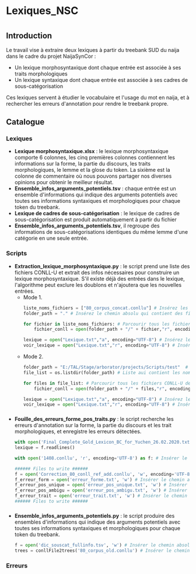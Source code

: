 # Lexiques_NSC
# 

## Introduction

Le travail vise à extraire deux lexiques à partir du treebank SUD du naija dans le cadre du projet NaijaSynCor : <br>
  * Un lexique morphosyntaxique dont chaque entrée est associée à ses traits morphologiques <br> 
  * Un lexique syntaxique dont chaque entrée est associée à ses cadres de sous-catégorisation <br>

Ces lexiques servent à étudier le vocabulaire et l'usage du mot en naija, et à rechercher les erreurs d'annotation pour rendre le treebank propre. <br>

## 
## Catalogue
###  
### Lexiques
  * **Lexique morphosyntaxique.xlsx** : le lexique morphosyntaxique comporte 6 colonnes, les cinq premières colonnes contiennent les informations sur la forme, la partie du discours, les traits morphologiques, le lemme et la glose du token. La sixième est la colonne de commentaire où nous pouvons partager nos diverses opinions pour obtenir le meilleur résultat.
  * **Ensemble_infos_arguments_potentiels.tsv** : chaque entrée est un ensemble d'informations qui indique des arguments potentiels avec toutes ses informations syntaxiques et morphologiques pour chaque token du treebank.
  * **Lexique de cadres de sous-catégorisation** : le lexique de cadres de sous-catégorisation est produit automatiquement à partir du fichier
  * **Ensemble_infos_arguments_potentiels.tsv**, il regroupe des informations de sous-catégorisations identiques du même lemme d'une catégorie en une seule entrée.

### 
### 
### Scripts
  * **Extraction_lexique_morphosyntaxique.py** : le script prend une liste des fichiers CONLL-U et extrait des infos nécessaires pour construire un lexique morphosyntaxique. S'il existe déjà des entrées dans le lexique, l'algorithme peut exclure les doublons et n'ajoutera que les nouvelles entrées. 
    * Mode 1.
      ```Python
      liste_noms_fichiers = ["80_corpus_concat.conllu"] # Insérez les noms des fichiers CONLL-U dans cette liste
      folder_path = "." # Insérez le chemin absolu qui contient des fichiers CONLL-U de la liste "liste_noms_fichiers"
      ```
      ```Python
      for fichier in liste_noms_fichiers: # Parcourir tous les fichiers CONLL-U de la liste
          fichier_conll = open(folder_path + "/" + fichier,"r", encoding="UTF-8") # Lire chaque fichier CONLL-U de la liste
      ```
      ```Python
      lexique = open("Lexique.txt","a", encoding="UTF-8") # Insérez le chemin absolu du fichier de lexique morphosyntaxique
      voir_lexique = open("Lexique.txt","r", encoding="UTF-8") # Insérez le chemin absolu du fichier de lexique morphosyntaxique
      ```
    * Mode 2. 
      ```Python
      folder_path = "E:/TAL/Stage/arborator/projects/Scripts/test"  # Insérez le chemin absolu qui contient des fichiers CONLL-U 
      file_list = os.listdir(folder_path) # Liste aui contient les noms des fichiers CONLL-U
      ```
      ```Python
      for files in file_list: # Parcourir tous les fichiers CONLL-U de la liste
          fichier_conll = open(folder_path + "/" + files,"r", encoding="UTF-8") # Lire chaque fichier CONLL-U de la liste
      ```
      ```Python
      lexique = open("Lexique.txt","a", encoding="UTF-8") # Insérez le chemin absolu du fichier de lexique morphosyntaxique
      voir_lexique = open("Lexique.txt","r", encoding="UTF-8") # Insérez le chemin absolu du fichier de lexique morphosyntaxique
      ```
###
  * **Fouille_des_erreurs_forme_pos_traits.py** : le script recherche les erreurs d'annotation sur la forme, la partie du discours et les trait morphologiques, et enregistre les erreurs détectées.
      ```Python
      with open('Final_Complete_Gold_Lexicon_BC_for_Yuchen_26.02.2020.txt', 'r') as f: # Insérer le chemin absolu du lexique morphosyntaxique
      lexique = f.readlines()
      ```
      ```Python
      with open('1408.conllu', 'r', encoding='UTF-8') as f: # Insérer le chemin absolu du fichier CONLL-U à traiter
      ```
      ```Python
      ###### Files to write ######
      f = open('Correction_80_conll_ref_add.conllu', 'w', encoding='UTF-8') # Insérer le chemin absolu du fichier CONLL-U corrigé
      f_erreur_form = open('erreur_forme.txt', 'w') # Insérer le chemin absolu du fichier qui enregistrer les errerus sur la forme
      f_erreur_pos_unique = open('erreur_pos_unique.txt', 'w') # Insérer le chemin absolu du fichier qui enregistrer les errerus sur la partie du discours corrigées automatiquement
      f_erreur_pos_ambigu = open('erreur_pos_ambigu.txt', 'w') # Insérer le chemin absolu du fichier qui enregistrer les errerus sur la partie du discours corrigées manuellement
      f_erreur_trait = open('erreur_trait.txt', 'w') # Insérer le chemin absolu du fichier qui enregistrer les errerus sur les traits morphologiques
      ###### Files to write ######
      ```
### 
  * **Ensemble_infos_arguments_potentiels.py** : le script produire des ensembles d'informations qui indique des arguments potentiels avec toutes ses informations syntaxiques et morphologiques pour chaque token du treebank.
      ```Python
      f = open('dic_souscat_fullinfo.tsv', 'w') # Insérer le chemin absolu du fichier qui engistre des ensembles d'informations extraits
      trees = conllFile2trees('80_corpus_old.conllu') # Insérer le chemin absolu du fichier CONLL-U, la fonction "conllFile2trees" permet de convertit un arbre CONLL-U des chaîne de caractères en dictionnaire 
      ```


###
### Erreurs


